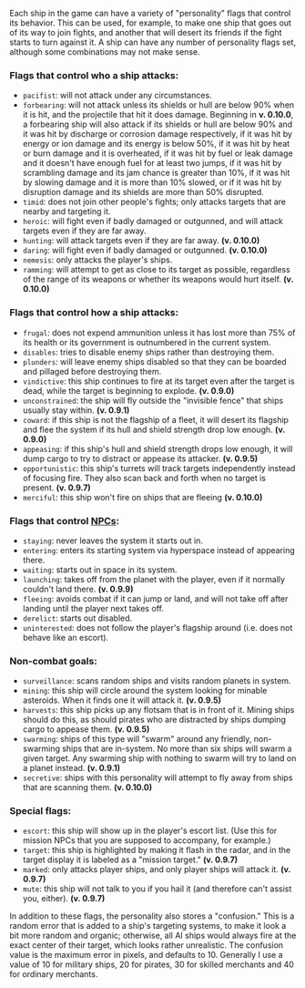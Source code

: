 Each ship in the game can have a variety of "personality" flags that control its behavior. This can be used, for example, to make one ship that goes out of its way to join fights, and another that will desert its friends if the fight starts to turn against it. A ship can have any number of personality flags set, although some combinations may not make sense.

### Flags that control who a ship attacks:

* `pacifist`: will not attack under any circumstances.
* `forbearing`: will not attack unless its shields or hull are below 90% when it is hit, and the projectile that hit it does damage. Beginning in **v. 0.10.0**, a forbearing ship will also attack if its shields or hull are below 90% and it was hit by discharge or corrosion damage respectively, if it was hit by energy or ion damage and its energy is below 50%, if it was hit by heat or burn damage and it is overheated, if it was hit by fuel or leak damage and it doesn't have enough fuel for at least two jumps, if it was hit by scrambling damage and its jam chance is greater than 10%, if it was hit by slowing damage and it is more than 10% slowed, or if it was hit by disruption damage and its shields are more than 50% disrupted.
* `timid`: does not join other people's fights; only attacks targets that are nearby and targeting it.
* `heroic`: will fight even if badly damaged or outgunned, and will attack targets even if they are far away.
* `hunting`: will attack targets even if they are far away. **(v. 0.10.0)**
* `daring`: will fight even if badly damaged or outgunned. **(v. 0.10.0)**
* `nemesis`: only attacks the player's ships.
* `ramming`: will attempt to get as close to its target as possible, regardless of the range of its weapons or whether its weapons would hurt itself. **(v. 0.10.0)**

### Flags that control how a ship attacks:

* `frugal`: does not expend ammunition unless it has lost more than 75% of its health or its government is outnumbered in the current system.
* `disables`: tries to disable enemy ships rather than destroying them.
* `plunders`: will leave enemy ships disabled so that they can be boarded and pillaged before destroying them.
* `vindictive`: this ship continues to fire at its target even after the target is dead, while the target is beginning to explode. **(v. 0.9.0)**
* `unconstrained`: the ship will fly outside the "invisible fence" that ships usually stay within. **(v. 0.9.1)**
* `coward`: if this ship is not the flagship of a fleet, it will desert its flagship and flee the system if its hull and shield strength drop low enough. **(v. 0.9.0)**
* `appeasing`: if this ship's hull and shield strength drops low enough, it will dump cargo to try to distract or appease its attacker. **(v. 0.9.5)**
* `opportunistic`: this ship's turrets will track targets independently instead of focusing fire. They also scan back and forth when no target is present. **(v. 0.9.7)**
* `merciful`: this ship won't fire on ships that are fleeing **(v. 0.10.0)**

### Flags that control [NPCs](https://github.com/endless-sky/endless-sky/wiki/CreatingMissions#npcs):

* `staying`: never leaves the system it starts out in.
* `entering`: enters its starting system via hyperspace instead of appearing there.
* `waiting`: starts out in space in its system.
* `launching`: takes off from the planet with the player, even if it normally couldn't land there. **(v. 0.9.9)**
* `fleeing`: avoids combat if it can jump or land, and will not take off after landing until the player next takes off.
* `derelict`: starts out disabled.
* `uninterested`: does not follow the player's flagship around (i.e. does not behave like an escort).

### Non-combat goals:

* `surveillance`: scans random ships and visits random planets in system.
* `mining`: this ship will circle around the system looking for minable asteroids. When it finds one it will attack it. **(v. 0.9.5)**
* `harvests`: this ship picks up any flotsam that is in front of it. Mining ships should do this, as should pirates who are distracted by ships dumping cargo to appease them. **(v. 0.9.5)**
* `swarming`: ships of this type will "swarm" around any friendly, non-swarming ships that are in-system. No more than six ships will swarm a given target. Any swarming ship with nothing to swarm will try to land on a planet instead. **(v. 0.9.1)**
* `secretive`: ships with this personality will attempt to fly away from ships that are scanning them. **(v. 0.10.0)**

### Special flags:

* `escort`: this ship will show up in the player's escort list. (Use this for mission NPCs that you are supposed to accompany, for example.)
* `target`: this ship is highlighted by making it flash in the radar, and in the target display it is labeled as a "mission target." **(v. 0.9.7)**
* `marked`: only attacks player ships, and only player ships will attack it. **(v. 0.9.7)**
* `mute`: this ship will not talk to you if you hail it (and therefore can't assist you, either). **(v. 0.9.7)**

In addition to these flags, the personality also stores a "confusion." This is a random error that is added to a ship's targeting systems, to make it look a bit more random and organic; otherwise, all AI ships would always fire at the exact center of their target, which looks rather unrealistic. The confusion value is the maximum error in pixels, and defaults to 10. Generally I use a value of 10 for military ships, 20 for pirates, 30 for skilled merchants and 40 for ordinary merchants.